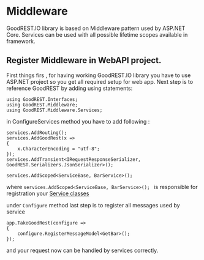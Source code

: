 # Middleware

GoodREST.IO library is based on Middleware pattern used by ASP.NET Core. Services can be used with all possible lifetime scopes available in framework.

## Register Middleware in WebAPI project.
First things firs , for having working GoodREST.IO library you have to use ASP.NET project so you get all required setup for web app.
Next step is to reference GoodREST by adding using statements:
```
using GoodREST.Interfaces;
using GoodREST.Middleware;
using GoodREST.Middleware.Services;
```
in ConfigureServices method you have to add following :
```
services.AddRouting();
services.AddGoodRest(x =>
{
    x.CharacterEncoding = "utf-8";
});
services.AddTransient<IRequestResponseSerializer, GoodREST.Serializers.JsonSerializer>();

services.AddScoped<ServiceBase, BarService>();
```
where `services.AddScoped<ServiceBase, BarService>(); ` is responsible for registration your [Service classes](../Services/simple-service.md)

under `Configure` method last step is to register all messages used by service 
```
app.TakeGoodRest(configure =>
{
    configure.RegisterMessageModel<GetBar>();
});
``` 
and your request now can be handled by services correctly.
